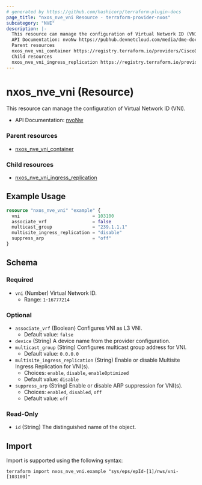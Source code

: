 ```yaml
---
# generated by https://github.com/hashicorp/terraform-plugin-docs
page_title: "nxos_nve_vni Resource - terraform-provider-nxos"
subcategory: "NVE"
description: |-
  This resource can manage the configuration of Virtual Network ID (VNI).
  API Documentation: nvoNw https://pubhub.devnetcloud.com/media/dme-docs-10-2-2/docs/Network%20Virtualization/nvo:Nw/
  Parent resources
  nxos_nve_vni_container https://registry.terraform.io/providers/CiscoDevNet/nxos/latest/docs/resources/nve_vni_container
  Child resources
  nxos_nve_vni_ingress_replication https://registry.terraform.io/providers/CiscoDevNet/nxos/latest/docs/resources/nve_vni_ingress_replication
---
```


# nxos_nve_vni (Resource)

This resource can manage the configuration of Virtual Network ID (VNI).

- API Documentation: [nvoNw](https://pubhub.devnetcloud.com/media/dme-docs-10-2-2/docs/Network%20Virtualization/nvo:Nw/)

### Parent resources

- [nxos_nve_vni_container](https://registry.terraform.io/providers/CiscoDevNet/nxos/latest/docs/resources/nve_vni_container)

### Child resources

- [nxos_nve_vni_ingress_replication](https://registry.terraform.io/providers/CiscoDevNet/nxos/latest/docs/resources/nve_vni_ingress_replication)

## Example Usage

```terraform
resource "nxos_nve_vni" "example" {
  vni                           = 103100
  associate_vrf                 = false
  multicast_group               = "239.1.1.1"
  multisite_ingress_replication = "disable"
  suppress_arp                  = "off"
}
```

<!-- schema generated by tfplugindocs -->
## Schema

### Required

- `vni` (Number) Virtual Network ID.
  - Range: `1`-`16777214`

### Optional

- `associate_vrf` (Boolean) Configures VNI as L3 VNI.
  - Default value: `false`
- `device` (String) A device name from the provider configuration.
- `multicast_group` (String) Configures multicast group address for VNI.
  - Default value: `0.0.0.0`
- `multisite_ingress_replication` (String) Enable or disable Multisite Ingress Replication for VNI(s).
  - Choices: `enable`, `disable`, `enableOptimized`
  - Default value: `disable`
- `suppress_arp` (String) Enable or disable ARP suppression for VNI(s).
  - Choices: `enabled`, `disabled`, `off`
  - Default value: `off`

### Read-Only

- `id` (String) The distinguished name of the object.

## Import

Import is supported using the following syntax:

```shell
terraform import nxos_nve_vni.example "sys/eps/epId-[1]/nws/vni-[103100]"
```
